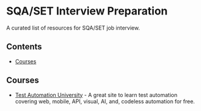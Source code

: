 # SQA/SET Interview Preparation
A curated list of resources for SQA/SET job interview.

## Contents
* [Courses](#courses)

## Courses
* [Test Automation University](https://testautomationu.applitools.com/) - A great site to learn test automation covering web, mobile, API, visual, AI, and, codeless automation for free.
